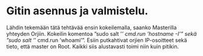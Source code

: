 # Gitin asennus ja valmistelu. 

Lähdin tekemään tätä tehtävää ensin kokeilemalla, saanko Masterilla yhteyden Orjiin. Kokeilin komentoa ”sudo salt ’*’ cmd.run ’hostname -I’” sekä ”sudo salt ’*’ cmd.run ’whoami’”. Esiin putkahtivat orjien IP-osoitteet sekä tieto, että master on Root. Kaikki siis alustavasti toimi niin kuin pitikin. 
